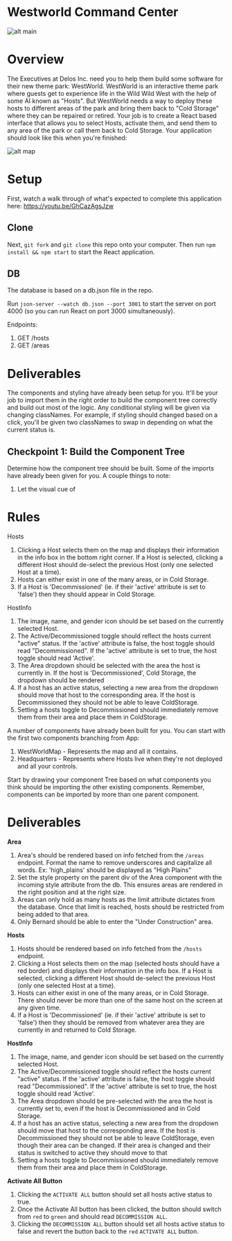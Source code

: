 # Westworld Command Center

![alt main](https://cdn-images-1.medium.com/max/2000/1*BnjGd8N6zu9-Fe6stEJDEg.png)


Overview
========
The Executives at Delos Inc. need you to help them build some software for their new theme park: WestWorld. WestWorld is an interactive theme park where guests get to experience life in the Wild Wild West with the help of some AI known as "Hosts". But WestWorld needs a way to deploy these hosts to different areas of the park and bring them back to "Cold Storage" where they can be repaired or retired. Your job is to create a React based interface that allows you to select Hosts, activate them, and send them to any area of the park or call them back to Cold Storage. Your application should look like this when you're finished:

![alt map](https://i.imgur.com/mPo0UYQ.png)

Setup
=====
First, watch a walk through of what's expected to complete this application here: https://youtu.be/GhCazAgsJzw

Clone
-----

Next, `git fork` and `git clone` this repo onto your computer. Then run `npm install && npm start` to start the React application.

DB
--
The database is based on a db.json file in the repo.

Run `json-server --watch db.json --port 3001` to start the server on port 4000 (so you can run React on port 3000 simultaneously).

Endpoints:
1. GET /hosts
2. GET /areas


Deliverables
============

The components and styling have already been setup for you. It'll be your job to import them in the right order to build the component tree correctly and build out most of the logic. Any conditional styling will be given via changing classNames. For example, if styling should changed based on a click, you'll be given two classNames to swap in depending on what the current status is.

Checkpoint 1: Build the Component Tree
--------------------------------------

Determine how the component tree should be built. Some of the imports have already been given for you. A couple things to note:

1) Let the visual cue of 

Rules
=====
Hosts
1. Clicking a Host selects them on the map and displays their information in the info box in the bottom right corner. If a Host is selected, clicking a different Host should de-select the previous Host (only one selected Host at a time).
2. Hosts can either exist in one of the many areas, or in Cold Storage.
3. If a Host is 'Decommissioned' (ie. if their 'active' attribute is set to 'false') then they should appear in Cold Storage.

HostInfo
1. The image, name, and gender icon should be set based on the currently selected Host.
2. The Active/Decommissioned toggle should reflect the hosts current "active" status. If the 'active' attribute is false, the host toggle should read "Decommissioned". If the 'active' attribute is set to true, the host toggle should read 'Active'.
3. The Area dropdown should be selected with the area the host is currently in. If the host is 'Decommissioned', Cold Storage, the dropdown should be rendered
4. If a host has an active status, selecting a new area from the dropdown should move that host to the corresponding area. If the host is Decommissioned they should not be able to leave ColdStorage.
5. Setting a hosts toggle to Decommissioned should immediately remove them from their area and place them in ColdStorage.

A number of components have already been built for you. You can start with the first two components branching from App:

1) WestWorldMap - Represents the map and all it contains.
2) Headquarters - Represents where Hosts live when they're not deployed and all your controls.

Start by drawing your component Tree based on what components you think should be importing the other existing components. Remember, components can be imported by more than one parent component.

Deliverables
=====

**Area**
1. Area's should be rendered based on info fetched from the `/areas` endpoint. Format the name to remove underscores and capitalize all words. Ex: 'high_plains' should be displayed as "High Plains"
2. Set the style property on the parent div of the Area component with the incoming style attribute from the db. This ensures areas are rendered in the right position and at the right size.
3. Areas can only hold as many hosts as the limit attribute dictates from the database. Once that limit is reached, hosts should be restricted from being added to that area.
4. Only Bernard should be able to enter the "Under Construction" area.

**Hosts**
1. Hosts should be rendered based on info fetched from the `/hosts` endpoint.
2. Clicking a Host selects them on the map (selected hosts should have a red border) and displays their information in the info box. If a Host is selected, clicking a different Host should de-select the previous Host (only one selected Host at a time).
3. Hosts can either exist in one of the many areas, or in Cold Storage. There should never be more than one of the same host on the screen at any given time.
4. If a Host is 'Decommissioned' (ie. if their 'active' attribute is set to 'false') then they should be removed from whatever area they are currently in and returned to Cold Storage.

**HostInfo**
1. The image, name, and gender icon should be set based on the currently selected Host.
2. The Active/Decommissioned toggle should reflect the hosts current "active" status. If the 'active' attribute is false, the host toggle should read "Decommissioned". If the 'active' attribute is set to true, the host toggle should read 'Active'.
3. The Area dropdown should be pre-selected with the area the host is currently set to, even if the host is Decommissioned and in Cold Storage.
4. If a host has an active status, selecting a new area from the dropdown should move that host to the corresponding area. If the host is Decommissioned they should not be able to leave ColdStorage, even though their area can be changed. If their area is changed and their status is switched to active they should move to that
5. Setting a hosts toggle to Decommissioned should immediately remove them from their area and place them in ColdStorage.

**Activate All Button**
1. Clicking the `ACTIVATE ALL` button should set all hosts active status to true.
2. Once the Activate All button has been clicked, the button should switch from `red` to `green` and should read `DECOMMISSION ALL`.
3. Clicking the `DECOMMISSION ALL` button should set all hosts active status to false and revert the button back to the `red` `ACTIVATE ALL` button.
